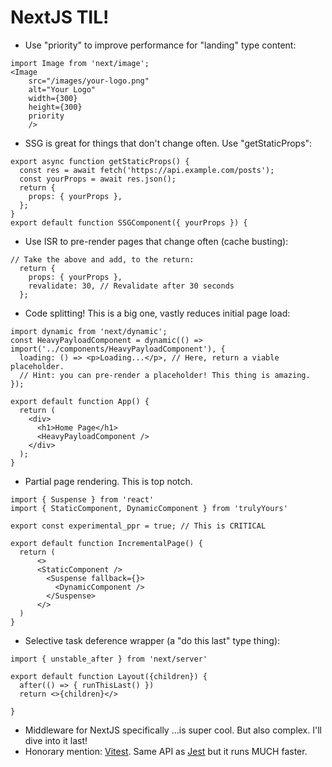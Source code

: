 # NextJS TIL!

- Use "priority" to improve performance for "landing" type content:

```
import Image from 'next/image';
<Image
    src="/images/your-logo.png"
    alt="Your Logo"
    width={300}
    height={300}
    priority
    />
```

- SSG is great for things that don't change often. Use "getStaticProps":

```
export async function getStaticProps() {
  const res = await fetch('https://api.example.com/posts');
  const yourProps = await res.json();
  return {
    props: { yourProps },
  };
}
export default function SSGComponent({ yourProps }) {
```

- Use ISR to pre-render pages that change often (cache busting):

```
// Take the above and add, to the return:
  return {
    props: { yourProps },
    revalidate: 30, // Revalidate after 30 seconds
  };
```

- Code splitting! This is a big one, vastly reduces initial page load:

```
import dynamic from 'next/dynamic';
const HeavyPayloadComponent = dynamic(() => import('../components/HeavyPayloadComponent'), {
  loading: () => <p>Loading...</p>, // Here, return a viable placeholder.
  // Hint: you can pre-render a placeholder! This thing is amazing.
});

export default function App() {
  return (
    <div>
      <h1>Home Page</h1>
      <HeavyPayloadComponent />
    </div>
  );
}
```

- Partial page rendering. This is top notch.

```
import { Suspense } from 'react'
import { StaticComponent, DynamicComponent } from 'trulyYours'

export const experimental_ppr = true; // This is CRITICAL

export default function IncrementalPage() {
  return (
      <>
      <StaticComponent />
        <Suspense fallback={}>
          <DynamicComponent />
        </Suspense>
      </>
  )
}
```

- Selective task deference wrapper (a "do this last" type thing):

```
import { unstable_after } from 'next/server'

export default function Layout({children}) {
  after(() => { runThisLast() })
  return <>{children}</>

}
```

- Middleware for NextJS specifically ...is super cool. But also complex. I'll dive into it last!
- Honorary mention: [Vitest](https://vitest.dev/). Same API as [Jest](https://jestjs.io/) but it runs MUCH faster.
